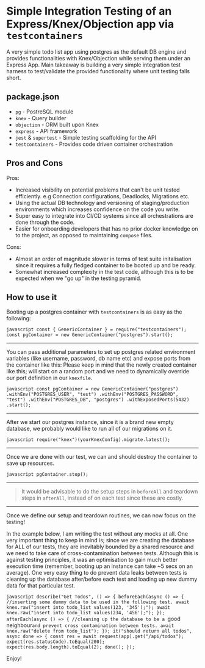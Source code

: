 # Simple Integration Testing of an Express/Knex/Objection app via `testcontainers`

A very simple todo list app using postgres as the default DB engine and provides functionalities with Knex/Objection while serving them under an Express App.
Main takeaway is building a very simple integration test harness to test/validate the provided functionality where unit testing falls short.

## package.json

- `pg` - PostreSQL module
- `knex` - Query builder
- `objection` - ORM built upon Knex
- `express` - API framework
- `jest` & `supertest` - Simple testing scaffolding for the API
- `testcontainers` - Provides code driven container orchestration

## Pros and Cons

Pros:

- Increased visibility on potential problems that can't be unit tested efficiently. e.g Connection configurations, Deadlocks, Migrations etc.
- Using the actual DB technology and versioning of staging/production environments which increases confidence on the code you write.
- Super easy to integrate into CI/CD systems since all orchestrations are done through the code.
- Easier for onboarding developers that has no prior docker knowledge on to the project, as opposed to maintaining `compose` files.

Cons:

- Almost an order of magnitude slower in terms of test suite initalisation since it requires a fully fledged container to be booted up and be ready.
- Somewhat increased complexity in the test code, although this is to be expected when we "go up" in the testing pyramid.

## How to use it

Booting up a postgres container with `testcontainers` is as easy as the following:

`javascript
const { GenericContainer } = require("testcontainers");
const pgContainer = new GenericContainer("postgres").start();
`

---

You can pass additional parameters to set up postgres related environment variables (like username, password, db name etc) and expose ports from the container like this:
Please keep in mind that the newly created container like this; will start on a random port and we need to dynamically override our port definition in our `knexfile`.

`javascript
const pgContainer = new GenericContainer("postgres")
    .withEnv("POSTGRES_USER", "test")
    .withEnv("POSTGRES_PASSWORD", "test")
    .withEnv("POSTGRES_DB", "postgres")
    .withExposedPorts(5432)
    .start();
`

---

After we start our postgres instance, since it is a brand new empty database, we probably would like to run all of our migrations on it.

`javascript
require("knex")(yourKnexConfig).migrate.latest();
`

---

Once we are done with our test, we can and should destroy the container to save up resources.

`javascript
pgContainer.stop();
`

---

> It would be advisable to do the setup steps in `beforeAll` and teardown steps in `afterAll`, instead of on each test since these are costly.

---

Once we define our setup and teardown routines, we can now focus on the testing!

In the example below, I am writing the test without any mocks at all. 
One very important thing to keep in mind is; since we are creating the database for ALL of our tests, they are inevitably bounded by a shared resource and we need to take care of cross-contamination between tests.
Although this is against testing principles, it was an optimisation to gain much better execution time (remember, booting up an instance can take ~5 secs on an average).
One very easy thing to do prevent data leaks between tests is cleaning up the database after/before each test and loading up new dummy data for that particular test.

`javascript
describe("Get Todos", () => {
  beforeEach(async () => { //inserting some dummy data to be used in the following test.
    await knex.raw("insert into todo_list values(123, '345');");
    await knex.raw("insert into todo_list values(234, '456');");
  });
  afterEach(async () => { //cleaning up the database to be a `good neighbour` and prevent cross contamination between tests.
    await knex.raw("delete from todo_list");
  });
  it("should return all todos", async done => {
    const res = await request(app).get("/api/todos");
    expect(res.statusCode).toEqual(200);
    expect(res.body.length).toEqual(2);
    done();
  });
`

Enjoy!


